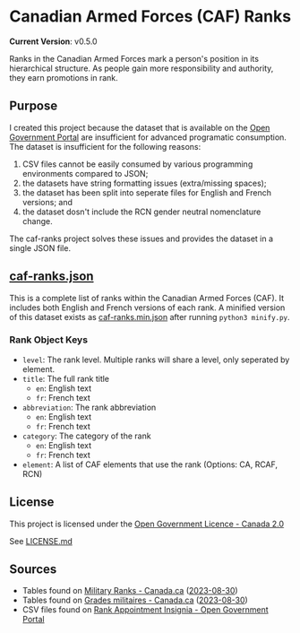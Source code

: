 # Canadian Armed Forces (CAF) Ranks

**Current Version**: v0.5.0

Ranks in the Canadian Armed Forces mark a person's position in its hierarchical structure. As people gain more responsibility and authority, they earn promotions in rank.

## Purpose

I created this project because the dataset that is available on the [Open Government Portal](https://open.canada.ca/data/en/dataset/a503f0de-b081-4b8f-ae69-651f8c95d676) are insufficient for advanced programatic consumption. The dataset is insufficient for the following reasons:

1. CSV files cannot be easily consumed by various programming environments compared to JSON;
2. the datasets have string formatting issues (extra/missing spaces);
3. the dataset has been split into seperate files for English and French versions; and
4. the dataset dosn't include the RCN gender neutral nomenclature change.

The caf-ranks project solves these issues and provides the dataset in a single JSON file.

## [caf-ranks.json](caf-ranks.json)

This is a complete list of ranks within the Canadian Armed Forces (CAF). It includes both English and French versions of each rank. A minified version of this dataset exists as [caf-ranks.min.json](caf-ranks.min.json) after running `python3 minify.py`.

### Rank Object Keys

- `level`: The rank level. Multiple ranks will share a level, only seperated by element.
- `title`: The full rank title
  - `en`: English text
  - `fr`: French text
- `abbreviation`: The rank abbreviation
  - `en`: English text
  - `fr`: French text
- `category`: The category of the rank
  - `en`: English text
  - `fr`: French text
- `element`: A list of CAF elements that use the rank (Options: CA, RCAF, RCN)

## License

This project is licensed under the [Open Government Licence - Canada 2.0](https://open.canada.ca/en/open-government-licence-canada)

See [LICENSE.md](LICENSE.md)

## Sources

- Tables found on [Military Ranks - Canada.ca](https://www.canada.ca/en/services/defence/caf/military-identity-system/rank-appointment-insignia.html) ([2023-08-30](https://web.archive.org/web/20230913233331/https://www.canada.ca/en/services/defence/caf/military-identity-system/rank-appointment-insignia.html))
- Tables found on [Grades militaires - Canada.ca](https://www.canada.ca/fr/services/defense/fac/systeme-identite-militaire/insignes-grade-fonction.html) ([2023-08-30](https://web.archive.org/web/20230930204703/https://www.canada.ca/fr/services/defense/fac/systeme-identite-militaire/insignes-grade-fonction.html))
- CSV files found on [Rank Appointment Insignia - Open Government Portal](https://open.canada.ca/data/en/dataset/a503f0de-b081-4b8f-ae69-651f8c95d676)
